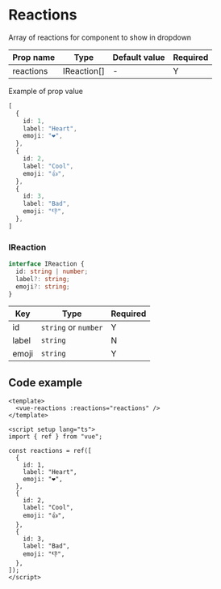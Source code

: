 # Reactions

Array of reactions for component to show in dropdown

| Prop name | Type        | Default value | Required |
|-----------|-------------|---------------|----------|
| reactions | IReaction[] | -             | Y        |

Example of prop value

```typescript
[
  {
    id: 1,
    label: "Heart",
    emoji: "❤️",
  },
  {
    id: 2,
    label: "Cool",
    emoji: "👍",
  },
  {
    id: 3,
    label: "Bad",
    emoji: "👎",
  },
]
```

### IReaction

```typescript
interface IReaction {
  id: string | number;
  label?: string;
  emoji?: string;
}
```

| Key   | Type                 | Required |
|-------|----------------------|----------|
| id    | `string` or `number` | Y        |
| label | `string`             | N        |
| emoji | `string`             | Y        |


## Code example

```vue
<template>
  <vue-reactions :reactions="reactions" />
</template>

<script setup lang="ts">
import { ref } from "vue";

const reactions = ref([
  {
    id: 1,
    label: "Heart",
    emoji: "❤️",
  },
  {
    id: 2,
    label: "Cool",
    emoji: "👍",
  },
  {
    id: 3,
    label: "Bad",
    emoji: "👎",
  },
]);
</script>
```
